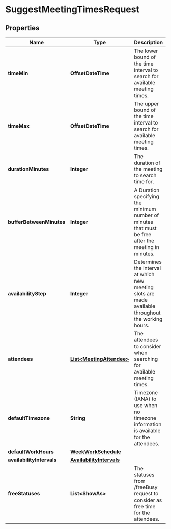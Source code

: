 

# SuggestMeetingTimesRequest


## Properties

| Name | Type | Description | Notes |
|------------ | ------------- | ------------- | -------------|
|**timeMin** | **OffsetDateTime** | The lower bound of the time interval to search for available meeting times. |  [optional] |
|**timeMax** | **OffsetDateTime** | The upper bound of the time interval to search for available meeting times. |  [optional] |
|**durationMinutes** | **Integer** | The duration of the meeting to search time for. |  [optional] |
|**bufferBetweenMinutes** | **Integer** | A Duration specifying the minimum number of minutes that must be free after the meeting in minutes. |  [optional] |
|**availabilityStep** | **Integer** | Determines the interval at which new meeting slots are made available throughout the working hours. |  [optional] |
|**attendees** | [**List&lt;MeetingAttendee&gt;**](MeetingAttendee.md) | The attendees to consider when searching for available meeting times. |  [optional] |
|**defaultTimezone** | **String** | Timezone (IANA) to use when no timezone information is available for the attendees. |  [optional] |
|**defaultWorkHours** | [**WeekWorkSchedule**](WeekWorkSchedule.md) |  |  [optional] |
|**availabilityIntervals** | [**AvailabilityIntervals**](AvailabilityIntervals.md) |  |  [optional] |
|**freeStatuses** | **List&lt;ShowAs&gt;** | The statuses from /freeBusy request to consider as free time for the attendees. |  [optional] |



